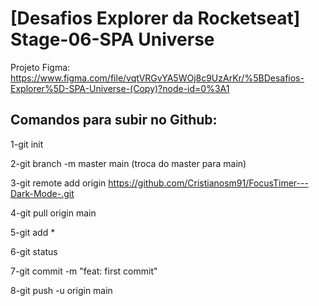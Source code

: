 # [Desafios Explorer da Rocketseat] Stage-06-SPA Universe

Projeto Figma: https://www.figma.com/file/vqtVRGvYA5WOj8c9UzArKr/%5BDesafios-Explorer%5D-SPA-Universe-(Copy)?node-id=0%3A1




## Comandos para subir no Github:

1-git init

2-git branch -m master main (troca do master para main)

3-git remote add origin https://github.com/Cristianosm91/FocusTimer---Dark-Mode-.git

4-git pull origin main

5-git add *

6-git status

7-git commit -m "feat: first commit"

8-git push -u origin main


